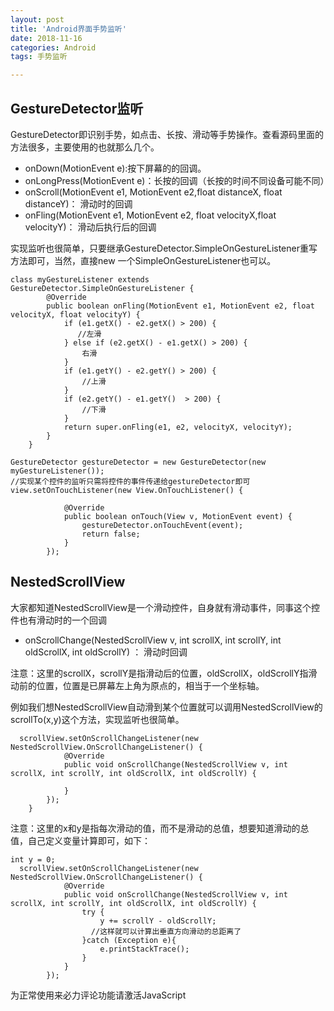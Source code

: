 ```yaml
---
layout: post
title: 'Android界面手势监听'
date: 2018-11-16
categories: Android
tags: 手势监听

---
```


## GestureDetector监听

GestureDetector即识别手势，如点击、长按、滑动等手势操作。查看源码里面的方法很多，主要使用的也就那么几个。

- onDown(MotionEvent e):按下屏幕的的回调。 
- onLongPress(MotionEvent e)：长按的回调（长按的时间不同设备可能不同）
- onScroll(MotionEvent e1, MotionEvent e2,float distanceX, float distanceY)： 滑动时的回调
- onFling(MotionEvent e1, MotionEvent e2, float velocityX,float velocityY)： 滑动后执行后的回调

实现监听也很简单，只要继承GestureDetector.SimpleOnGestureListener重写方法即可，当然，直接new 一个SimpleOnGestureListener也可以。

```android
class myGestureListener extends GestureDetector.SimpleOnGestureListener {
        @Override
        public boolean onFling(MotionEvent e1, MotionEvent e2, float velocityX, float velocityY) {
            if (e1.getX() - e2.getX() > 200) {
               //左滑
            } else if (e2.getX() - e1.getX() > 200) {
                右滑
            }
            if (e1.getY() - e2.getY() > 200) {
                //上滑
            }
 			if (e2.getY() - e1.getY()  > 200) {
                //下滑
            }
            return super.onFling(e1, e2, velocityX, velocityY);
        }
    }
```
```android
GestureDetector gestureDetector = new GestureDetector(new myGestureListener());
//实现某个控件的监听只需将控件的事件传递给gestureDetector即可
view.setOnTouchListener(new View.OnTouchListener() {

            @Override
            public boolean onTouch(View v, MotionEvent event) {
                gestureDetector.onTouchEvent(event);
                return false;
            }
        });
```


## NestedScrollView
大家都知道NestedScrollView是一个滑动控件，自身就有滑动事件，同事这个控件也有滑动时的一个回调

- onScrollChange(NestedScrollView v, int scrollX, int scrollY, int oldScrollX, int oldScrollY) ： 滑动时回调

注意：这里的scrollX，scrollY是指滑动后的位置，oldScrollX，oldScrollY指滑动前的位置，位置是已屏幕左上角为原点的，相当于一个坐标轴。

例如我们想NestedScrollView自动滑到某个位置就可以调用NestedScrollView的scrollTo(x,y)这个方法，实现监听也很简单。

```android
  scrollView.setOnScrollChangeListener(new NestedScrollView.OnScrollChangeListener() {
            @Override
            public void onScrollChange(NestedScrollView v, int scrollX, int scrollY, int oldScrollX, int oldScrollY) {
                
            }
        });
    }

```
注意：这里的x和y是指每次滑动的值，而不是滑动的总值，想要知道滑动的总值，自己定义变量计算即可，如下：
```android
int y = 0;
  scrollView.setOnScrollChangeListener(new NestedScrollView.OnScrollChangeListener() {
            @Override
            public void onScrollChange(NestedScrollView v, int scrollX, int scrollY, int oldScrollX, int oldScrollY) {
                try {
                    y += scrollY - oldScrollY;
                  //这样就可以计算出垂直方向滑动的总距离了
                }catch (Exception e){
                    e.printStackTrace();
                }
            }
        });
```


<!-- 来必力City版安装代码 -->
<div id="lv-container" data-id="city" data-uid="MTAyMC8zMjU2Ny85MTI4">
<script type="text/javascript">
   (function(d, s) {
   var j, e = d.getElementsByTagName(s)[0];

   if (typeof LivereTower === 'function') { return; }

   j = d.createElement(s);
   j.src = 'https://cdn-city.livere.com/js/embed.dist.js';
   j.async = true;

   e.parentNode.insertBefore(j, e);
   })(document, 'script');
</script>
<noscript> 为正常使用来必力评论功能请激活JavaScript</noscript>
</div>


<!-- City版安装代码已完成 -->